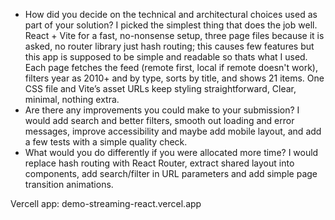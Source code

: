 - How did you decide on the technical and architectural choices used as part of your solution?
    I picked the simplest thing that does the job well. React + Vite for a fast, no-nonsense setup, 
    three page files because it is asked, no router library just hash routing; this causes few
    features but this app is supposed to be simple and readable so thats what I used. 
    Each page fetches the feed (remote first, local if remote doesn't work),
    filters year as 2010+ and by type, sorts by title, and shows 21 items.
    One CSS file and Vite’s asset URLs keep styling straightforward, 
    Clear, minimal, nothing extra.
- Are there any improvements you could make to your submission?
    I would add search and better filters, smooth out loading and error messages, improve accessibility 
    and maybe add mobile layout, and add a few tests with a simple quality check.
- What would you do differently if you were allocated more time?
    I would replace hash routing with React Router, extract shared layout into components,
    add search/filter in URL parameters and add simple page transition animations.

Vercell app: demo-streaming-react.vercel.app
